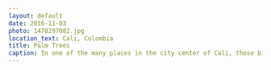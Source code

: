 ```yaml
---
layout: default
date: 2016-11-03
photo: 1478297082.jpg
location_text: Cali, Colombia
title: Palm Trees
caption: In one of the many places in the city center of Cali, those big palm trees are the main vegetation around.
---
```

